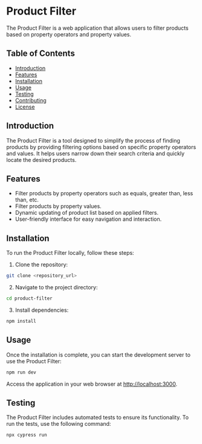 # Product Filter

The Product Filter is a web application that allows users to filter products based on property operators and property values.

## Table of Contents

- [Introduction](#introduction)
- [Features](#features)
- [Installation](#installation)
- [Usage](#usage)
- [Testing](#testing)
- [Contributing](#contributing)
- [License](#license)

## Introduction

The Product Filter is a tool designed to simplify the process of finding products by providing filtering options based on specific property operators and values. It helps users narrow down their search criteria and quickly locate the desired products.

## Features

- Filter products by property operators such as equals, greater than, less than, etc.
- Filter products by property values.
- Dynamic updating of product list based on applied filters.
- User-friendly interface for easy navigation and interaction.

## Installation

To run the Product Filter locally, follow these steps:

1. Clone the repository:

```bash
git clone <repository_url>
```

2. Navigate to the project directory:

```bash
cd product-filter
```

3. Install dependencies:

```bash
npm install
```

## Usage

Once the installation is complete, you can start the development server to use the Product Filter:

```bash
npm run dev
```

Access the application in your web browser at [http://localhost:3000](http://localhost:3000).

## Testing

The Product Filter includes automated tests to ensure its functionality. To run the tests, use the following command:

```bash
npx cypress run
```